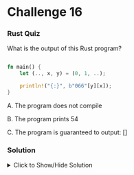 # Challenge 16

### Rust Quiz

What is the output of this Rust program?

```rust

fn main() {
    let (.., x, y) = (0, 1, ..);

    println!("{:}", b"066"[y][x]);
}
```


A. The program does not compile

B. The program prints 54

C. The program is guaranteed to output: []



### Solution

<details>
<summary>Click to Show/Hide Solution</summary>

This question demonstrates two different meanings of ..

In expression position, .. is the syntax for constructing various types of ranges. Here the expression (0, 1, ..) is a tuple with three elements, the third one having type RangeFull.

On the other hand in a pattern, .. is used to mean "any number of elements". So the pattern (.., x, y) matches a tuple with 2 or more elements, binding the second-last one to x and the last one to y.

Coming out of the first line of main, we have x = 1 and y = (..). Thus the value printed is going to be b"066"[..][1].

The expression b"066" is a byte-string literal of type &'static [u8; 3] containing the three ASCII bytes b'0', b'6', b'6'.

When we slice the byte-string with RangeFull we get a dynamically sized slice [u8] of length 3. Next we access element 1 of the slice, which is the byte b'6' of type u8. When printed, we see the decimal representation of the byte value of the ASCII digit 6, which is the number 54.

You can play with the code on Rust Playground.

Attribution: Challenge courtesy of dtolnay, including the insightful explanation!

</details>